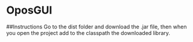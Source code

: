 # OposGUI

##Instructions
Go to the dist folder and download the .jar file, then when you open the project add to the classpath the downloaded library.
